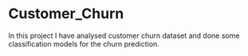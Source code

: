 # Customer_Churn

In this project I have analysed customer churn dataset and done some classification models for the churn prediction.
 
